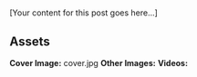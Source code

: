 # 

[Your content for this post goes here...]

## Assets
**Cover Image:** cover.jpg
**Other Images:** 
**Videos:** 

